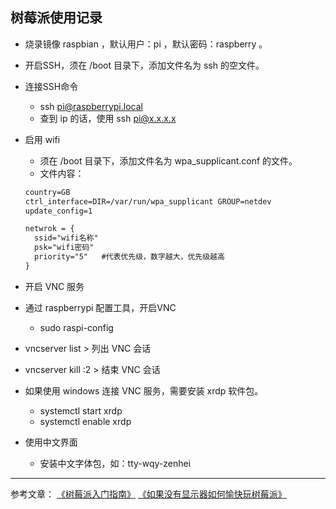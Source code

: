 树莓派使用记录
----
* 烧录镜像 raspbian ，默认用户：pi ，默认密码：raspberry 。
* 开启SSH，须在 /boot 目录下，添加文件名为 ssh 的空文件。
* 连接SSH命令
  * ssh pi@raspberrypi.local
  * 查到 ip 的话，使用 ssh pi@x.x.x.x
* 启用 wifi
  * 须在 /boot 目录下，添加文件名为 wpa_supplicant.conf 的文件。
  * 文件内容：
  
  ```markdown
  country=GB
  ctrl_interface=DIR=/var/run/wpa_supplicant GROUP=netdev
  update_config=1
  
  netwrok = {
    ssid="wifi名称"
    psk="wifi密码"
    priority="5"   #代表优先级，数字越大，优先级越高
  } 
  ```
* 开启 VNC 服务
 * 通过 raspberrypi 配置工具，开启VNC
   * sudo raspi-config
 * vncserver list > 列出 VNC 会话
 * vncserver kill :2 > 结束 VNC 会话
 * 如果使用 windows 连接 VNC 服务，需要安装 xrdp 软件包。
   * systemctl start xrdp
   * systemctl enable xrdp
* 使用中文界面
  * 安装中文字体包，如：tty-wqy-zenhei
  
----
参考文章：
[《树莓派入门指南》](https://sspai.com/post/38542)
[《如果没有显示器如何愉快玩树莓派》](https://sspai.com/post/38780)

